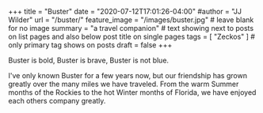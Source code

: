 +++
title = "Buster"
date = "2020-07-12T17:01:26-04:00"
#author = "JJ Wilder"
url = "/buster/"
feature_image = "/images/buster.jpg" # leave blank for no image
summary = "a travel companion" # text showing next to posts on list pages and also below post title on single pages
tags = [ "Zeckos" ] # only primary tag shows on posts
draft = false
+++

Buster is bold, Buster is brave, Buster is not blue.  

I've only known Buster for a few years now, but our friendship has grown greatly over the many miles we have traveled.  From the warm Summer months of the Rockies to the hot Winter months of Florida, we have enjoyed each others company greatly.  